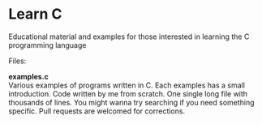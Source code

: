 # Learn C

Educational material and examples for those interested in learning the C programming language

Files:<br>

<strong>examples.c</strong><br>
Various examples of programs written in C. Each examples has a small introduction. Code written by me from scratch. One single long file with thousands of lines. You might wanna try searching if you need something specific. Pull requests are welcomed for corrections. 
